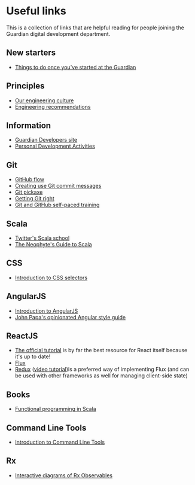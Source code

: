 # Useful links

This is a collection of links that are helpful reading for people joining the Guardian digital development department.

## New starters
* [Things to do once you've started at the Guardian](https://github.com/guardian/useful-links/blob/master/after-starting.md)

## Principles

* [Our engineering culture](https://github.com/guardian/our-engineering-culture)
* [Engineering recommendations](https://github.com/guardian/recommendations)

## Information

* [Guardian Developers site](http://developers.theguardian.com)
* [Personal Development Activities](https://docs.google.com/document/d/1ulE6ScehF19UyzCqcrrFSdFoQAKTse-zSOhrf3R3TqQ/edit?usp=sharing)

## Git

* [GitHub flow](https://guides.github.com/introduction/flow/)
* [Creating use Git commit messages](http://chris.beams.io/posts/git-commit/)
* [Git pickaxe](http://www.philandstuff.com/2014/02/09/git-pickaxe.html)
* [Getting Git right](https://www.atlassian.com/git/)
* [Git and GitHub self-paced training](https://training.github.com/training/)

## Scala

* [Twitter's Scala school](http://twitter.github.io/scala_school/)
* [The Neophyte's Guide to Scala](http://danielwestheide.com/scala/neophytes.html)

## CSS

* [Introduction to CSS selectors](http://flukeout.github.io/)

## AngularJS

* [Introduction to AngularJS](https://www.codeschool.com/courses/shaping-up-with-angular-js)
* [John Papa's opinionated Angular style guide](https://github.com/johnpapa/angular-styleguide)

## ReactJS

* [The official tutorial](https://facebook.github.io/react/docs/tutorial.html) is by far the best resource for React itself because it's up to date!
* [Flux](https://facebook.github.io/flux/docs/overview.html#content)
* [Redux](http://redux.js.org/docs/introduction/Motivation.html) ([video tutorial](https://egghead.io/series/getting-started-with-redux))is a preferred way of implementing Flux (and can be used with other frameworks as well for managing client-side state)


## Books

* [Functional programming in Scala](https://www.manning.com/books/functional-programming-in-scala)

## Command Line Tools

* [Introduction to Command Line Tools](https://github.com/cb372/cli-tools-skills-amnesty)

## Rx

* [Interactive diagrams of Rx Observables](http://rxmarbles.com/#elementAt)
